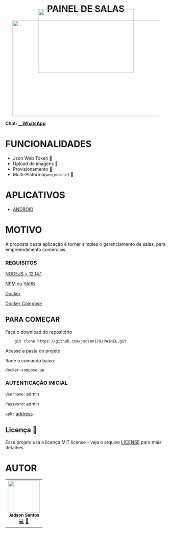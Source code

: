 <h1 align="center"> PAINEL DE SALAS</h1>

<p align="center" style="display: flex; flex-direction: row; align-content: center; justify-content: center; ">
  <img style="position: absolute; top: 107px;" width="299" height="199" src="https://github.com/jadson179/PAINEL/blob/develop/images/ezgif.com-video-to-gif.gif?raw=true">
  <img width="460" height="300"  src="https://github.com/jadson179/PAINEL/raw/develop/images/picture-notebook-with-panel.svg?sanitize=true">
</p>





**Chat: __[WhatsApp](https://api.whatsapp.com/send?phone=5548999328092)**


# FUNCIONALIDADES 

- Json Web Token 🤩
- Upload de imagens 🤩
- Provisionamento 🤩
- Multi-Platorma(`web`,`mobile`) 🤩


# APLICATIVOS 

- [ANDROID](https://exp-shell-app-assets.s3.us-west-1.amazonaws.com/android/%40jadson179/halls-panel-5333fa33f6c947c6959f869a65f5f203-signed.apk)




# MOTIVO

A proposta desta aplicação é tornar simples o gerenciamento de salas, para empreendimento comerciais. 

### REQUISITOS 

[NODEJS > 12.14.1](https://nodejs.org/en/)

[NPM](https://www.npmjs.com/get-npm) ou [YARN](https://classic.yarnpkg.com/en/docs/install/#debian-stable)

[Docker](https://docs.docker.com/install/)

[Docker Compose](https://docs.docker.com/compose/)



## PARA COMEÇAR 

Faça o download do repositório

```
    git clone https://github.com/jadson179/PAINEL.git
```

Acesse a pasta do projeto 

Rode o comando baixo:

```shell
docker-compose up

```

### AUTENTICAÇÃO INICIAL

`Username`: admin

`Password`: admin



`apk:` [address](https://exp-shell-app-assets.s3.us-west-1.amazonaws.com/android/%40jadson179/Painel-5aad65f531a9401dbcda37fd677efc24-signed.apk)


## Licença 📝

Esse projeto usa a licença MIT license - veja o arquivo [LICENSE](LICENSE) para mais detalhes

# AUTOR

<table>
  <tr>
    <td align="center"><a href="https://github.com/jadson179"><img src="https://avatars0.githubusercontent.com/u/42282908?s=460&u=79ce909209ebf14da91a2d2517c9b0f9e378a4e1&v=4" width="100px;" alt=""/><br /><sub><b>Jadson Santos</b></sub></a><br /><a href="https://github.com/jadson179/PAINEL/commits?author=jadson179" title="Code">💻</a> <a href="https://github.com/jadson179" title="Design">🎨</a></td>
  <tr>
</table>